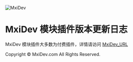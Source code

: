 ![MxiDev](https://mxidev.com/assets/svg/mxidev-blue.svg "MxiDev")


# MxiDev 模块插件版本更新日志

 MxiDev 模块插件大多数为付费插件，详情请访问 [MxiDev_URL](https://mxidev.com "MxiDev")


Copyright © MxiDev.com All Rights Reserved.
